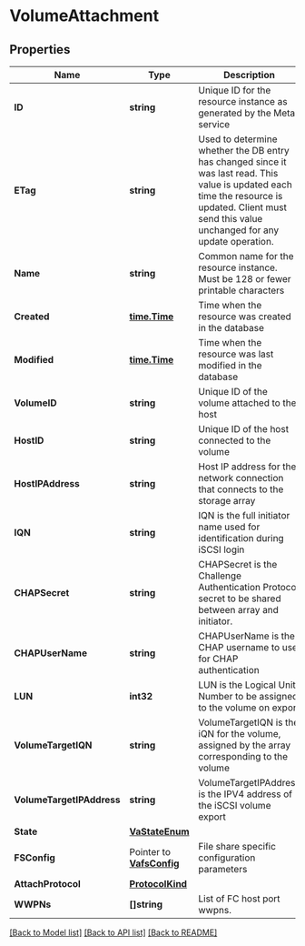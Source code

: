 # VolumeAttachment

## Properties

Name | Type | Description | Notes
------------ | ------------- | ------------- | -------------
**ID** | **string** | Unique ID for the resource instance as generated by the Metal service | 
**ETag** | **string** | Used to determine whether the DB entry has changed since it was last read. This value is updated each time the resource is updated.  Client must send this value unchanged for any update operation. | 
**Name** | **string** | Common name for the resource instance. Must be 128 or fewer printable characters | 
**Created** | [**time.Time**](time.Time.md) | Time when the resource was created in the database | 
**Modified** | [**time.Time**](time.Time.md) | Time when the resource was last modified in the database | 
**VolumeID** | **string** | Unique ID of the volume attached to the host | 
**HostID** | **string** | Unique ID of the host connected to the volume | 
**HostIPAddress** | **string** | Host IP address for the network connection that connects to the storage array | 
**IQN** | **string** | IQN is the full initiator name used for identification during iSCSI login | 
**CHAPSecret** | **string** | CHAPSecret is the Challenge Authentication Protocol secret to be shared between array and initiator. | 
**CHAPUserName** | **string** | CHAPUserName is the CHAP username to use for CHAP authentication | 
**LUN** | **int32** | LUN is the Logical Unit Number to be assigned to the volume on export | 
**VolumeTargetIQN** | **string** | VolumeTargetIQN is the iQN for the volume, assigned by the array corresponding to the volume | 
**VolumeTargetIPAddress** | **string** | VolumeTargetIPAddress is the IPV4 address of the iSCSI volume export | 
**State** | [**VaStateEnum**](VaStateEnum.md) |  | 
**FSConfig** | Pointer to [**VafsConfig**](VAFSConfig.md) | File share specific configuration parameters | 
**AttachProtocol** | [**ProtocolKind**](ProtocolKind.md) |  | 
**WWPNs** | **[]string** | List of FC host port wwpns. | 

[[Back to Model list]](../README.md#documentation-for-models) [[Back to API list]](../README.md#documentation-for-api-endpoints) [[Back to README]](../README.md)



